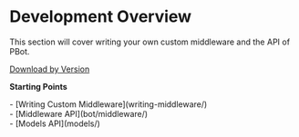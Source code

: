 # Development Overview

This section will cover writing your own custom middleware and the API of
PBot.

[Download by Version](https://github.com/chriscummings/PBot/releases)




**Starting Points**

<div class="grid cards" markdown>
- [Writing Custom Middleware](writing-middleware/)
</div>

<div class="grid cards" markdown>
- [Middleware API](bot/middleware/)
</div>

<div class="grid cards" markdown>
- [Models API](models/)
</div>
